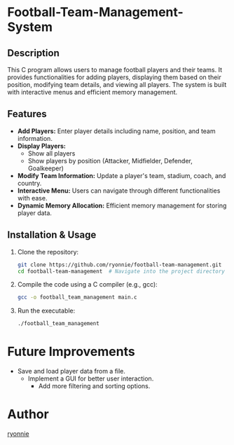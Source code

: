 # Football-Team-Management-System

## Description
This C program allows users to manage football players and their teams. It provides functionalities for adding players, displaying them based on their position, modifying team details, and viewing all players. The system is built with interactive menus and efficient memory management.

## Features
* **Add Players:** Enter player details including name, position, and team information.
* **Display Players:**
  * Show all players
  * Show players by position (Attacker, Midfielder, Defender, Goalkeeper)
* **Modify Team Information:** Update a player's team, stadium, coach, and country.
* **Interactive Menu:** Users can navigate through different functionalities with ease.
* **Dynamic Memory Allocation:** Efficient memory management for storing player data.

## Installation & Usage
1. Clone the repository:
   ```sh
   git clone https://github.com/ryonnie/football-team-management.git
   cd football-team-management  # Navigate into the project directory
2. Compile the code using a C compiler (e.g., gcc):
   ```sh
   gcc -o football_team_management main.c
3. Run the executable:
   ```sh
   ./football_team_management

# Future Improvements
* Save and load player data from a file.
  * Implement a GUI for better user interaction.
    * Add more filtering and sorting options.


# Author

[ryonnie](https://github.com/ryonnie)
  


 
